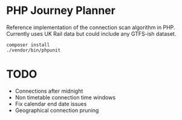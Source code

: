 PHP Journey Planner
===================

Reference implementation of the connection scan algorithm in PHP. Currently uses UK Rail data but could include any GTFS-ish dataset.

```
composer install
./vendor/bin/phpunit
```

# TODO

- Connections after midnight
- Non timetable connection time windows
- Fix calendar end date issues
- Geographical connection pruning
